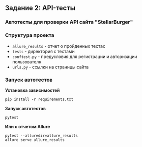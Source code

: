 ## Задание 2: API-тесты

### Автотесты для проверки API сайта "StellarBurger"

### Структура проекта

- `allure_results` - отчет о пройденных тестах
- `tests` - директория с тестами  
- `conftest.py` - предусловия для регистрации и авторизации пользователя
- `urls.py` - ссылки на страницы сайта

### Запуск автотестов

**Установка зависимостей**
```
pip install -r requirements.txt
```

**Запуск автотестов**
```
pytest
```

**Или с отчетом Allure**
```
pytest --alluredir=allure_results
allure serve allure_results
```

